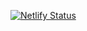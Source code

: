 [![Netlify Status](https://api.netlify.com/api/v1/badges/630e59d4-3382-4fa8-b280-c5598b9940b9/deploy-status)](https://app.netlify.com/sites/mystifying-sinoussi-70c976/deploys)
